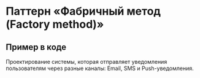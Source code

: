 # Паттерн «Фабричный метод (Factory method)»
## Пример в коде
Проектирование системы, которая отправляет уведомления пользователям через разные каналы: Email, SMS и Push-уведомления.